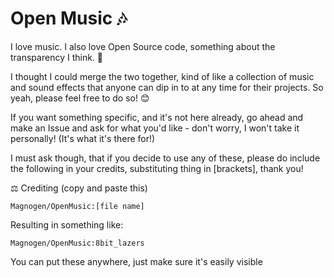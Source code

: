 # Open Music 🎶
I love music. I also love Open Source code, something about the transparency I think. 🤔

I thought I could merge the two together, kind of like a collection of music and sound effects that anyone can dip in to at any time for their projects. So yeah, please feel free to do so! 😊

If you want something specific, and it's not here already, go ahead and make an Issue and ask for what you'd like - don't worry, I won't take it personally! (It's what it's there for!)

I must ask though, that if you decide to use any of these, please do include the following in your credits, substituting thing in [brackets], thank you!

⚖️ Crediting (copy and paste this)
```
Magnogen/OpenMusic:[file name]
```

Resulting in something like:
```
Magnogen/OpenMusic:8bit_lazers
```

You can put these anywhere, just make sure it's easily visible
